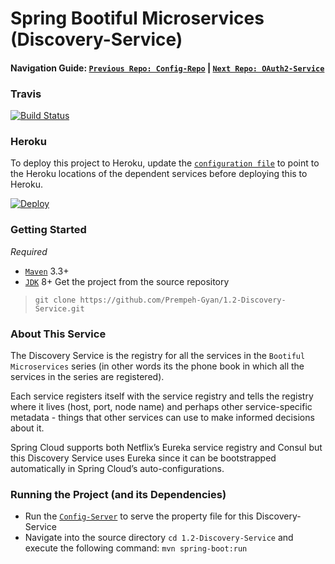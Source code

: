 # Spring Bootiful Microservices (Discovery-Service)

#### Navigation Guide: [`Previous Repo: Config-Repo`](https://github.com/Prempeh-Gyan/1.1-Config-Repo)   |   [`Next Repo: OAuth2-Service`](https://github.com/Prempeh-Gyan/1.3-OAuth2-Service)

### Travis
[![Build Status](https://travis-ci.org/Prempeh-Gyan/1.2-Discovery-Service.svg?branch=master)](https://travis-ci.org/Prempeh-Gyan/1.2-Discovery-Service)

### Heroku
To deploy this project to Heroku, update the [`configuration file`](https://github.com/Prempeh-Gyan/1.1-Config-Repo/blob/master/services/Discovery-Service/discovery-service.yml) to point to the Heroku locations of the dependent services before deploying this to Heroku.

[![Deploy](https://www.herokucdn.com/deploy/button.png)](https://heroku.com/deploy?template=https://github.com/Prempeh-Gyan/1.2-Discovery-Service)

### Getting Started
*Required*
* [`Maven`](https://maven.apache.org/) 3.3+
* [`JDK`](http://www.oracle.com/technetwork/java/javase/downloads/jdk8-downloads-2133151.html) 8+
Get the project from the source repository
>`git clone https://github.com/Prempeh-Gyan/1.2-Discovery-Service.git`

### About This Service
The Discovery Service is the registry for all the services in the `Bootiful Microservices` series (in other words its the phone book in which all the services in the series are registered).

Each service registers itself with the service registry and tells the registry where it lives (host, port, node name) and perhaps other service-specific metadata - things that other services can use to make informed decisions about it.

Spring Cloud supports both Netflix’s Eureka service registry and Consul but this Discovery Service uses Eureka since it can be bootstrapped automatically in Spring Cloud’s auto-configurations.

### Running the Project (and its Dependencies)
* Run the [`Config-Server`](https://github.com/Prempeh-Gyan/1.0-Config-Server) to serve the property file for this Discovery-Service
* Navigate into the source directory `cd 1.2-Discovery-Service` and execute the following command: `mvn spring-boot:run`
